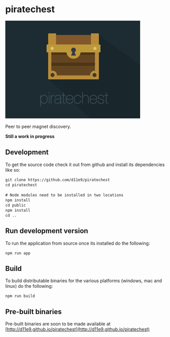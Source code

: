 # piratechest

![PirateChest](https://raw.githubusercontent.com/d11e9/piratechest/master/public/images/logo-plus.png)

Peer to peer magnet discovery.

**Still a work in progress**

## Development

To get the source code check it out from github and install its dependencies like so:

    git clone https://github.com/d11e9/piratechest
    cd piratechest

    # Node modules need to be installed in two locations
    npm install
    cd public
    npm install
    cd ..

## Run development version

To run the application from source once its installed do the following:

	npm run app

## Build

To build distributable binaries for the various platforms (windows, mac and linux) do the following:

    npm run build

## Pre-built binaries

Pre-built binaries are soon to be made available at [http://d11e9.github.io/piratechest](http://d11e9.github.io/piratechest)
